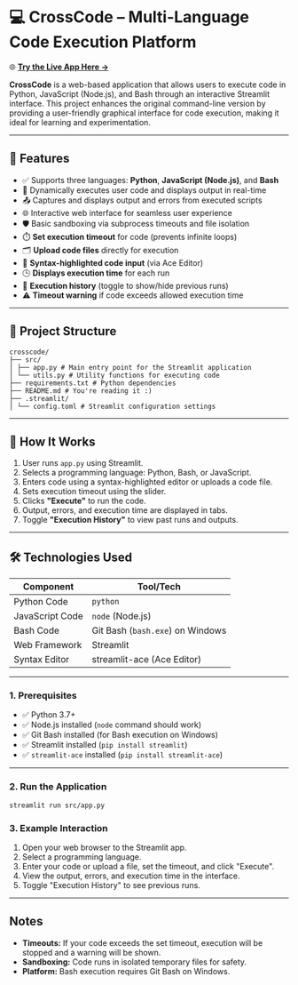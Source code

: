 # 💻 CrossCode – Multi-Language Code Execution Platform

🌐 [**Try the Live App Here →**](https://crosscode-tip3007.streamlit.app/)

**CrossCode** is a web-based application that allows users to execute code in Python, JavaScript (Node.js), and Bash through an interactive Streamlit interface. This project enhances the original command-line version by providing a user-friendly graphical interface for code execution, making it ideal for learning and experimentation.

---

## 🚀 Features

- ✅ Supports three languages: **Python**, **JavaScript (Node.js)**, and **Bash**
- 🧠 Dynamically executes user code and displays output in real-time
- 📤 Captures and displays output and errors from executed scripts
- 🌐 Interactive web interface for seamless user experience
- 🛡️ Basic sandboxing via subprocess timeouts and file isolation
- ⏱️ **Set execution timeout** for code (prevents infinite loops)
- 🗂️ **Upload code files** directly for execution
- 📝 **Syntax-highlighted code input** (via Ace Editor)
- 🕒 **Displays execution time** for each run
- 📜 **Execution history** (toggle to show/hide previous runs)
- ⚠️ **Timeout warning** if code exceeds allowed execution time

---

## 📂 Project Structure

```
crosscode/
├── src/
│ ├── app.py # Main entry point for the Streamlit application
│ └── utils.py # Utility functions for executing code
├── requirements.txt # Python dependencies
├── README.md # You're reading it :)
├── .streamlit/
│ └── config.toml # Streamlit configuration settings

```
---

## 🧪 How It Works

1. User runs `app.py` using Streamlit.
2. Selects a programming language: Python, Bash, or JavaScript.
3. Enters code using a syntax-highlighted editor or uploads a code file.
4. Sets execution timeout using the slider.
5. Clicks **"Execute"** to run the code.
6. Output, errors, and execution time are displayed in tabs.
7. Toggle **"Execution History"** to view past runs and outputs.

---

## 🛠️ Technologies Used

| Component       | Tool/Tech                  |
|-----------------|----------------------------|
| Python Code     | `python`                   |
| JavaScript Code | `node` (Node.js)           |
| Bash Code       | Git Bash (`bash.exe`) on Windows |
| Web Framework   | Streamlit                  |
| Syntax Editor   | streamlit-ace (Ace Editor) |

---

### 1. Prerequisites

- ✅ Python 3.7+
- ✅ Node.js installed (`node` command should work)
- ✅ Git Bash installed (for Bash execution on Windows)
- ✅ Streamlit installed (`pip install streamlit`)
- ✅ `streamlit-ace` installed (`pip install streamlit-ace`)

---

### 2. Run the Application

```bash
streamlit run src/app.py
```

### 3. Example Interaction

1. Open your web browser to the Streamlit app.
2. Select a programming language.
3. Enter your code or upload a file, set the timeout, and click "Execute".
4. View the output, errors, and execution time in the interface.
5. Toggle "Execution History" to see previous runs.

---

## Notes

- **Timeouts:** If your code exceeds the set timeout, execution will be stopped and a warning will be shown.
- **Sandboxing:** Code runs in isolated temporary files for safety.
- **Platform:** Bash execution requires Git Bash on Windows.
